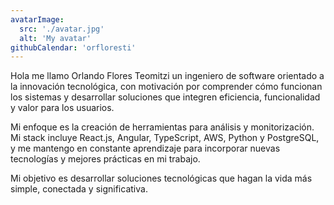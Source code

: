 ```yaml
---
avatarImage:
  src: './avatar.jpg'
  alt: 'My avatar'
githubCalendar: 'orfloresti'
---
```


Hola me llamo Orlando Flores Teomitzi un ingeniero de software orientado a la innovación tecnológica, con motivación por comprender cómo funcionan los sistemas y desarrollar soluciones que integren eficiencia, funcionalidad y valor para los usuarios.

Mi enfoque es la creación de herramientas para análisis y monitorización. Mi stack incluye React.js, Angular, TypeScript, AWS, Python y PostgreSQL, y me mantengo en constante aprendizaje para incorporar nuevas tecnologías y mejores prácticas en mi trabajo.

Mi objetivo es desarrollar soluciones tecnológicas que hagan la vida más simple, conectada y significativa.